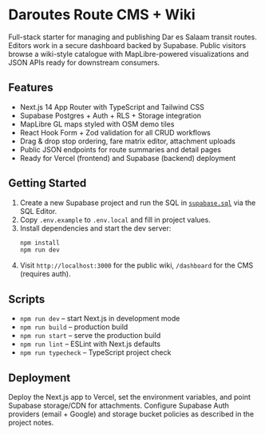 # Daroutes Route CMS + Wiki

Full-stack starter for managing and publishing Dar es Salaam transit routes. Editors work in a secure dashboard backed by Supabase. Public visitors browse a wiki-style catalogue with MapLibre-powered visualizations and JSON APIs ready for downstream consumers.

## Features

- Next.js 14 App Router with TypeScript and Tailwind CSS
- Supabase Postgres + Auth + RLS + Storage integration
- MapLibre GL maps styled with OSM demo tiles
- React Hook Form + Zod validation for all CRUD workflows
- Drag & drop stop ordering, fare matrix editor, attachment uploads
- Public JSON endpoints for route summaries and detail pages
- Ready for Vercel (frontend) and Supabase (backend) deployment

## Getting Started

1. Create a new Supabase project and run the SQL in [`supabase.sql`](./supabase.sql) via the SQL Editor.
2. Copy `.env.example` to `.env.local` and fill in project values.
3. Install dependencies and start the dev server:
   ```bash
   npm install
   npm run dev
   ```
4. Visit `http://localhost:3000` for the public wiki, `/dashboard` for the CMS (requires auth).

## Scripts

- `npm run dev` – start Next.js in development mode
- `npm run build` – production build
- `npm run start` – serve the production build
- `npm run lint` – ESLint with Next.js defaults
- `npm run typecheck` – TypeScript project check

## Deployment

Deploy the Next.js app to Vercel, set the environment variables, and point Supabase storage/CDN for attachments. Configure Supabase Auth providers (email + Google) and storage bucket policies as described in the project notes.